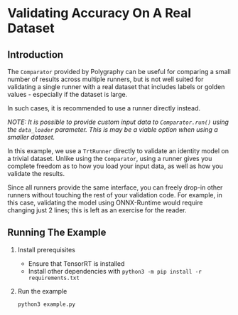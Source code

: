 # Validating Accuracy On A Real Dataset


## Introduction

The `Comparator` provided by Polygraphy can be useful for comparing a small number of
results across multiple runners, but is not well suited for validating a single runner
with a real dataset that includes labels or golden values - especially if the dataset is large.

In such cases, it is recommended to use a runner directly instead.

*NOTE: It is possible to provide custom input data to `Comparator.run()` using the `data_loader`*
    *parameter. This is may be a viable option when using a smaller dataset.*

In this example, we use a `TrtRunner` directly to validate an identity model on
a trivial dataset. Unlike using the `Comparator`, using a runner gives you complete
freedom as to how you load your input data, as well as how you validate the results.

Since all runners provide the same interface, you can freely drop-in other runners
without touching the rest of your validation code. For example, in this case, validating
the model using ONNX-Runtime would require changing just 2 lines; this is left as an
exercise for the reader.


## Running The Example

1. Install prerequisites
    * Ensure that TensorRT is installed
    * Install other dependencies with `python3 -m pip install -r requirements.txt`

2. Run the example
    ```bash
    python3 example.py
    ```
